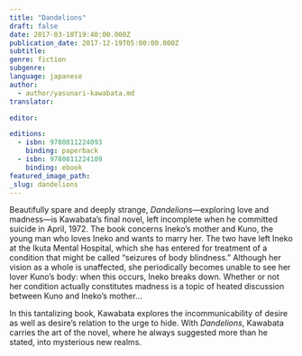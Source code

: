```yaml
---
title: "Dandelions"
draft: false
date: 2017-03-10T19:40:00.000Z
publication_date: 2017-12-19T05:00:00.000Z
subtitle:
genre: fiction
subgenre:
language: japanese
author:
  - author/yasunari-kawabata.md
translator:

editor:

editions:
  - isbn: 9780811224093
    binding: paperback
  - isbn: 9780811224109
    binding: ebook
featured_image_path:
_slug: dandelions
---
```


Beautifully spare and deeply strange, _Dandelions_—exploring love and madness—is Kawabata’s final novel, left incomplete when he committed suicide in April, 1972. The book concerns Ineko’s mother and Kuno, the young man who loves Ineko and wants to marry her. The two have left Ineko at the Ikuta Mental Hospital, which she has entered for treatment of a condition that might be called “seizures of body blindness.” Although her vision as a whole is unaffected, she periodically becomes unable to see her lover Kuno’s body: when this occurs, Ineko breaks down. Whether or not her condition actually constitutes madness is a topic of heated discussion between Kuno and Ineko’s mother...

In this tantalizing book, Kawabata explores the incommunicability of desire as well as desire’s relation to the urge to hide. With _Dandelions_, Kawabata carries the art of the novel, where he always suggested more than he stated, into mysterious new realms.

